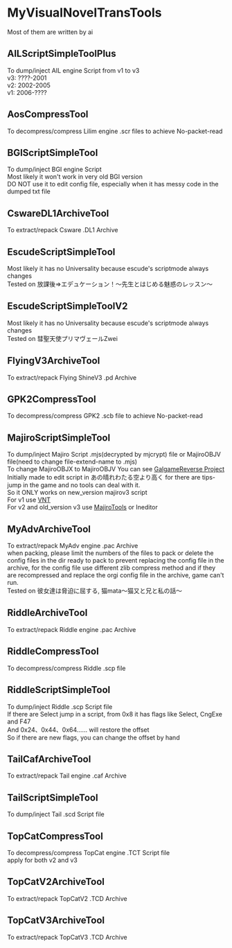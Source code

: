 # MyVisualNovelTransTools
Most of them are written by ai<br/>
## AILScriptSimpleToolPlus
To dump/inject AIL engine Script from v1 to v3<br/>
v3: ????-2001<br/>
v2: 2002-2005<br/>
v1: 2006-????<br/>
## AosCompressTool
To decompress/compress Lilim engine .scr files to achieve No-packet-read<br/>
## BGIScriptSimpleTool
To dump/inject BGI engine Script<br/>
Most likely it won't work in very old BGI version<br/>
DO NOT use it to edit config file, especially when it has messy code in the dumped txt file<br/>
## CswareDL1ArchiveTool
To extract/repack Csware .DL1 Archive<br/>
## EscudeScriptSimpleTool
Most likely it has no Universality because escude's scriptmode always changes<br/>
Tested on 放課後⇒エデュケーション！～先生とはじめる魅惑のレッスン～<br/>
## EscudeScriptSimpleToolV2
Most likely it has no Universality because escude's scriptmode always changes<br/>
Tested on 彗聖天使プリマヴェールZwei<br/>
## FlyingV3ArchiveTool
To extract/repack Flying ShineV3 .pd Archive<br/>
## GPK2CompressTool
To decompress/compress GPK2 .scb file to achieve No-packet-read<br/>
## MajiroScriptSimpleTool
To dump/inject Majiro Script .mjs(decrypted by mjcrypt) file or MajiroOBJV file(need to change file-extend-name to .mjs)<br/>
To change MajiroOBJX to MajiroOBJV You can see [GalgameReverse Project](https://github.com/YuriSizuku/GalgameReverse)<br/>
Initially made to edit script in あの晴れわたる空より高く for there are tips-jump in the game and no tools can deal with it.<br/>
So it ONLY works on new_version majirov3 script<br/>
For v1 use [VNT](https://github.com/arcusmaximus/VNTranslationTools)<br/>
For v2 and old_version v3 use [MajiroTools](https://github.com/AtomCrafty/MajiroTools) or Ineditor<br/>
## MyAdvArchiveTool
To extract/repack MyAdv engine .pac Archive<br/>
when packing, please limit the numbers of the files to pack or delete the config files in the dir ready to pack to prevent replacing the config file in the archive, for the config file use different zlib compress method and if they are recompressed and replace the orgi config file in the archive, game can't run.<br/>
Tested on 彼女達は脅迫に屈する, 猫mata～猫又と兄と私の話～<br/>
## RiddleArchiveTool
To extract/repack Riddle engine .pac Archive<br/>
## RiddleCompressTool
To decompress/compress Riddle .scp file<br/>
## RiddleScriptSimpleTool
To dump/inject Riddle .scp Script file<br/>
If there are Select jump in a script, from 0x8 it has flags like Select, CngExe and F47<br/>
And 0x24、0x44、0x64…… will restore the offset<br/>
So if there are new flags, you can change the offset by hand<br/>
## TailCafArchiveTool
To extract/repack Tail engine .caf Archive<br/>
## TailScriptSimpleTool
To dump/inject Tail .scd Script file<br/>
## TopCatCompressTool
To decompress/compress TopCat engine .TCT Script file<br/>
apply for both v2 and v3<br/>
## TopCatV2ArchiveTool
To extract/repack TopCatV2 .TCD Archive<br/>
## TopCatV3ArchiveTool
To extract/repack TopCatV3 .TCD Archive<br/>
